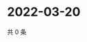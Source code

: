 # 2022-03-20

共 0 条

<!-- BEGIN WEIBO -->
<!-- 最后更新时间 Sun Mar 20 2022 01:04:30 GMT+0800 (China Standard Time) -->

<!-- END WEIBO -->
